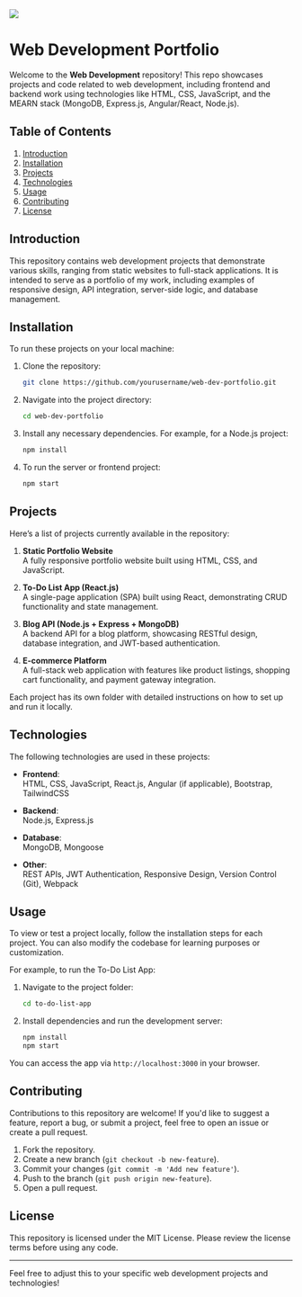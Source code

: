 <img src="https://miro.medium.com/v2/resize:fit:1200/0*M4bxiCIjcTK-2Xr6.jpeg">

# Web Development Portfolio

Welcome to the **Web Development** repository! This repo showcases projects and code related to web development, including frontend and backend work using technologies like HTML, CSS, JavaScript, and the MEARN stack (MongoDB, Express.js, Angular/React, Node.js).

## Table of Contents

1. [Introduction](#introduction)
2. [Installation](#installation)
3. [Projects](#projects)
4. [Technologies](#technologies)
5. [Usage](#usage)
6. [Contributing](#contributing)
7. [License](#license)

## Introduction

This repository contains web development projects that demonstrate various skills, ranging from static websites to full-stack applications. It is intended to serve as a portfolio of my work, including examples of responsive design, API integration, server-side logic, and database management.

## Installation

To run these projects on your local machine:

1. Clone the repository:

   ```bash
   git clone https://github.com/yourusername/web-dev-portfolio.git
   ```

2. Navigate into the project directory:

   ```bash
   cd web-dev-portfolio
   ```

3. Install any necessary dependencies. For example, for a Node.js project:

   ```bash
   npm install
   ```

4. To run the server or frontend project:

   ```bash
   npm start
   ```

## Projects

Here’s a list of projects currently available in the repository:

1. **Static Portfolio Website**  
   A fully responsive portfolio website built using HTML, CSS, and JavaScript.
   
2. **To-Do List App (React.js)**  
   A single-page application (SPA) built using React, demonstrating CRUD functionality and state management.

3. **Blog API (Node.js + Express + MongoDB)**  
   A backend API for a blog platform, showcasing RESTful design, database integration, and JWT-based authentication.

4. **E-commerce Platform**  
   A full-stack web application with features like product listings, shopping cart functionality, and payment gateway integration.

Each project has its own folder with detailed instructions on how to set up and run it locally.

## Technologies

The following technologies are used in these projects:

- **Frontend**:  
  HTML, CSS, JavaScript, React.js, Angular (if applicable), Bootstrap, TailwindCSS

- **Backend**:  
  Node.js, Express.js

- **Database**:  
  MongoDB, Mongoose

- **Other**:  
  REST APIs, JWT Authentication, Responsive Design, Version Control (Git), Webpack

## Usage

To view or test a project locally, follow the installation steps for each project. You can also modify the codebase for learning purposes or customization.

For example, to run the To-Do List App:

1. Navigate to the project folder:

   ```bash
   cd to-do-list-app
   ```

2. Install dependencies and run the development server:

   ```bash
   npm install
   npm start
   ```

You can access the app via `http://localhost:3000` in your browser.

## Contributing

Contributions to this repository are welcome! If you'd like to suggest a feature, report a bug, or submit a project, feel free to open an issue or create a pull request.

1. Fork the repository.
2. Create a new branch (`git checkout -b new-feature`).
3. Commit your changes (`git commit -m 'Add new feature'`).
4. Push to the branch (`git push origin new-feature`).
5. Open a pull request.

## License

This repository is licensed under the MIT License. Please review the license terms before using any code.

---

Feel free to adjust this to your specific web development projects and technologies!
